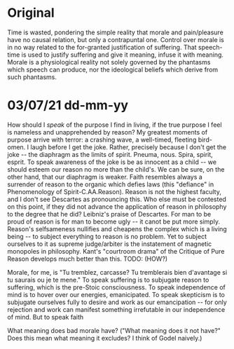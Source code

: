 # Original
Time is wasted, pondering the simple reality that morale and pain/pleasure have no causal relation, but only a contrapuntal one. Control over morale is in no way related to the for-granted justification of suffering. That speech-time is used to justify suffering and give it meaning, infuse it with meaning. Morale is a physiological reality not solely governed by the phantasms which speech can produce, nor the ideological beliefs which derive from such phantasms.

# 03/07/21 dd-mm-yy
How should I *speak* of the purpose I find in living, if the true purpose I feel is nameless and unapprehended by reason? My greatest moments of purpose arrive with terror: a crashing wave, a well-timed, fleeting bird-omen. I laugh before I get the joke. Rather, precisely because I don't get the joke -- the diaphragm as the limits of spirit. Pneuma, nous. Spira, spirit, esprit. To speak awareness of the joke is be as innocent as a child -- we should esteem our reason no more than the child's. We can be sure, on the other hand, that our diaphragm is weaker. Faith resembles always a surrender of reason to the organic which defies laws (this "defiance" in Phenomenology of Spirit-C.AA.Reason). Reason is not the highest faculty, and I don't see Descartes as pronouncing this. Who else must be contested on this point, if they did not advance the application of reason in philosophy to the degree that he did? Leibniz's praise of Descartes. For man to be proud of reason is for man to become ugly -- it canot be put more simply. Reason's selfsameness nullifies and cheapens the complex which is a living being -- to subject everything to reason is no problem. Yet to subject ourselves to it as supreme judge/arbiter is the instatement of magnetic monopoles in philosophy. Kant's "courtroom drama" of the Critique of Pure Reason develops much better than this. TODO: (HOW?)

Morale, for me, is "Tu tremblez, carcasse? Tu tremblerais bien d'avantage si tu saurais ou je te mene." To speak suffering is to subjugate reason to suffering, which is the pre-Stoic consciousness. To speak independence of mind is to hover over our energies, emanicipated. To speak skepticism is to subjugate ourselves fully to desire and work as our emancipation -- for only rejection and work can manifest something irrefutable in our independence of mind. But to speak faith 

What meaning does bad morale have? ("What meaning does it not have?" Does this mean what meaning it excludes? I think of Godel naively.)
